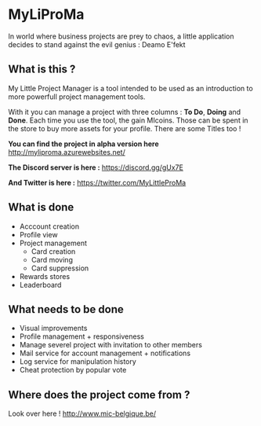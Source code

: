 # MyLiProMa
In world where business projects are prey to chaos, a little application decides to stand against the evil genius : Deamo E'fekt

## What is this ? 
My Little Project Manager is a tool intended to be used as an introduction to more powerfull project management tools.

With it you can manage a project with three columns : **To Do**, **Doing** and **Done**. Each time you use the tool, the gain MIcoins. Those can be spent in the store to buy more assets for your profile. There are some Titles too !

**You can find the project in alpha version here**
http://myliproma.azurewebsites.net/

**The Discord server is here :** https://discord.gg/gUx7E

**And Twitter is here :** https://twitter.com/MyLittleProMa

## What is done
- Acccount creation
- Profile view
- Project management
    - Card creation
    - Card moving
    - Card suppression
- Rewards stores
- Leaderboard

## What needs to be done
- Visual improvements
- Profile management + responsiveness
- Manage severel project with invitation to other members
- Mail service for account management + notifications
- Log service for manipulation history
- Cheat protection by popular vote

## Where does the project come from ?

Look over here ! http://www.mic-belgique.be/
